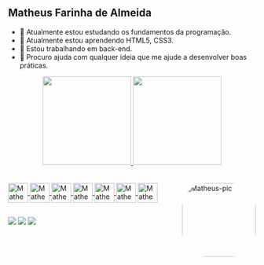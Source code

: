 ##  Matheus Farinha de Almeida

- 🔭 Atualmente estou estudando os fundamentos da programação.
- 🌱 Atualmente estou aprendendo HTML5, CSS3.
- 👯 Estou trabalhando em back-end.
- 🤔 Procuro ajuda com qualquer ideia que me ajude a desenvolver boas práticas.


<div align="center">
  <a href="https://github.com/Matheus-Farinha">
  <img height="180em" src="https://github-readme-stats.vercel.app/api?username=Matheus-Farinha&show_icons=true&theme=darcula&include_all_commits=true&count_private=true"/>
  <img height="180em" src="https://github-readme-stats.vercel.app/api/top-langs/?username=Matheus-Farinha&layout=compact&langs_count=7&theme=darcula"/>
</div>
<div style="display: inline_block"><br>
    <href="https://cdn.jsdelivr.net/gh/devicons/devicon@v2.15.1/devicon.min.css"> 
</div>
<div style="display: inline_block"><br>   
	<img align="center" alt="Matheus-python" height="40px" width="40px" src="https://cdn.jsdelivr.net/gh/devicons/devicon/icons/python/python-original.svg" />
	<img align="center" alt="Matheus-git" height="40px" width="40px" src="https://cdn.jsdelivr.net/gh/devicons/devicon/icons/git/git-original.svg" />
	<img align="center" alt="Matheus-html5" height="40px" width="40px" src="https://cdn.jsdelivr.net/gh/devicons/devicon/icons/html5/html5-original.svg" />
	<img align="center" alt="Matheus-javascript" height="40px" width="40px" src="https://cdn.jsdelivr.net/gh/devicons/devicon/icons/javascript/javascript-original.svg" />
	<img align="center" alt="Matheus-nodejs" height="40px" width="40px" src="https://cdn.jsdelivr.net/gh/devicons/devicon/icons/nodejs/nodejs-original.svg" />
	<img align="center" alt="Matheus-vscode" height="40px" width="40px" src="https://cdn.jsdelivr.net/gh/devicons/devicon/icons/vscode/vscode-original.svg" /> 
	<img align="center" alt="Matheus-vscode" height="40px" width="40px" src="https://cdn.jsdelivr.net/gh/devicons/devicon/icons/css3/css3-original.svg" />  
	<img align="right" alt="Matheus-pic" height="150" style="border-radius:50px;" src="https://picrew.me/image_maker/11534/complete?cd=oMLL1oniKL">
</div>
  
  ##
<div>
	<a href="https://instagram.com/faarinha" target="_blank"><img src="https://img.shields.io/badge/Instagram-E4405F?style=for-the-badge&logo=instagram&logoColor=white" target="_blank"></a>
	<a href = "mailto:matheus15farinha@gmail.com"><img src="https://img.shields.io/badge/Gmail-D14836?style=for-the-badge&logo=gmail&logoColor=white" destino ="_blank"></a>
	<a href="https://www.linkedin.com/in/matheus-farinha-23a236137/" target="_blank"><img src="https://img.shields.io/badge/LinkedIn-0077B5?style=for-the-badge&logo=linkedin&logoColor=white" target="_blank"></a>
</div>
